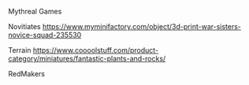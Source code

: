 Mythreal Games


Novitiates
https://www.myminifactory.com/object/3d-print-war-sisters-novice-squad-235530

Terrain
https://www.coooolstuff.com/product-category/miniatures/fantastic-plants-and-rocks/

RedMakers